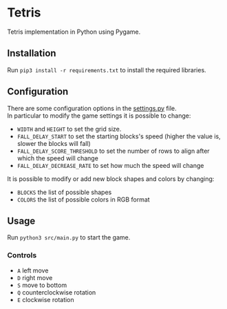 # Tetris
Tetris implementation in Python using Pygame.

## Installation
Run ```pip3 install -r requirements.txt``` to install the required libraries.

## Configuration
There are some configuration options in the [settings.py](src/settings.py) file.\
In particular to modify the game settings it is possible to change:
 - ```WIDTH``` and ```HEIGHT``` to set the grid size.
 - ```FALL_DELAY_START``` to set the starting blocks's speed (higher the value is, slower the blocks will fall)
 - ```FALL_DELAY_SCORE_THRESHOLD``` to set the number of rows to align after which the speed will change
 - ```FALL_DELAY_DECREASE_RATE``` to set how much the speed will change


It is possible to modify or add new block shapes and colors by changing:
 - ```BLOCKS``` the list of possible shapes
 - ```COLORS``` the list of possible colors in RGB format

## Usage
Run ```python3 src/main.py``` to start the game.

### Controls
- ```A``` left move
- ```D``` right move
- ```S``` move to bottom
- ```Q``` counterclockwise rotation
- ```E``` clockwise rotation
